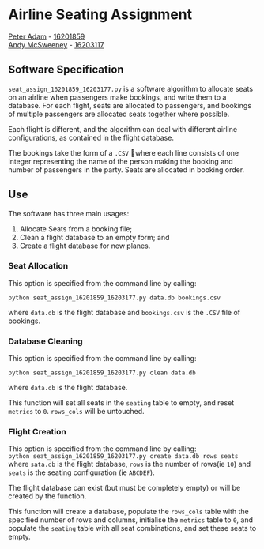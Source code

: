 # Airline Seating Assignment
[Peter Adam](https://github.com/Padam-0) - [16201859](mailto:peter.adam@ucdconnect.ie)  
[Andy McSweeney](https://github.com/mcsweena) - [16203117](mailto:andy.mcsweeney@ucdconnect.ie)


## Software Specification
`seat_assign_16201859_16203177.py` is a software algorithm to allocate seats 
on an airline when passengers make bookings, and write them to a database. For 
each flight, seats are allocated to passengers, and bookings of multiple 
passengers are allocated seats together where possible.

Each flight is different, and the algorithm can deal with different airline 
configurations, as contained in the flight database.

The bookings take the form of a `.CSV` where each line consists of one 
integer representing the name of the person making the booking and number of 
passengers in the party. Seats are allocated in booking order.

## Use

The software has three main usages:

1. Allocate Seats from a booking file;
2. Clean a flight database to an empty form; and
3. Create a flight database for new planes.

### Seat Allocation

This option is specified from the command line by calling:  
  
`python seat_assign_16201859_16203177.py data.db bookings.csv`  
  
where `data.db` is the flight database and `bookings.csv` is the `.CSV` file
 of bookings.



### Database Cleaning

This option is specified from the command line by calling:  
  
`python seat_assign_16201859_16203177.py clean data.db`  
  
where `data.db` is the flight database.

This function will set all seats in the `seating` table to empty, and reset 
`metrics` to `0`. `rows_cols` will be untouched.


### Flight Creation

This option is specified from the command line by calling:  
`python seat_assign_16201859_16203177.py create data.db rows seats`  
where `sata.db` is the flight database, `rows` is the number of rows(ie `10`) 
and `seats` is the seating configuration (ie `ABCDEF`).

The flight database can exist (but must be completely empty) or 
will be created by the function.

This function will create a database, populate the `rows_cols` table with the 
specified number of rows and columns, initialise the `metrics` table to `0`, and
 populate the `seating` table with all seat combinations, and set these 
 seats to empty.

